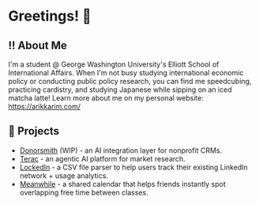 # Greetings! 👋

## ‼️ About Me
I'm a student @ George Washington University's Elliott School of International Affairs. When I'm not busy studying international economic policy or conducting public policy research, you can find me speedcubing, practicing cardistry, and studying Japanese while sipping on an iced matcha latte! Learn more about me on my personal website: https://arikkarim.com/

## 🔨 Projects
- [Donorsmith](https://donorsmith.com/) (WIP) - an AI integration layer for nonprofit CRMs.
- [Terac](http://terac.com/) - an agentic AI platform for market research.
- [LockedIn](http://toolockedin.org/) - a CSV file parser to help users track their existing LinkedIn network + usage analytics. 
- [Meanwhile](https://meanwhile-nine.vercel.app/) - a shared calendar that helps friends instantly spot overlapping free time between classes.
